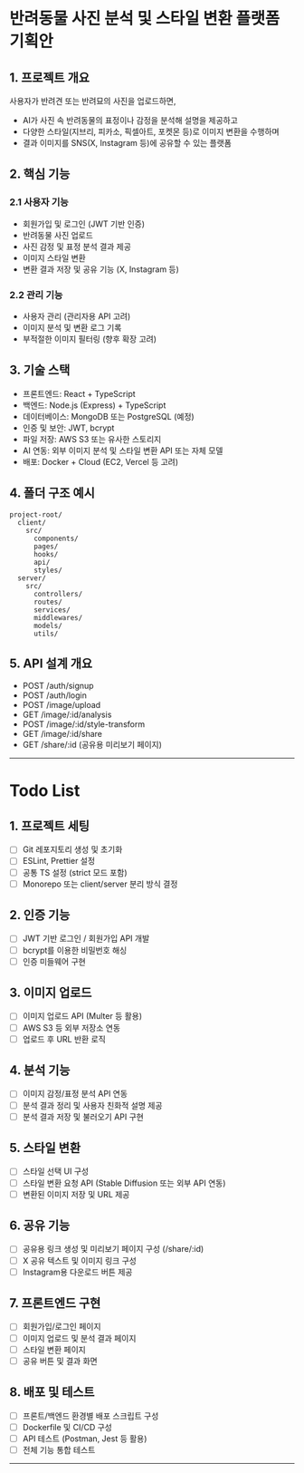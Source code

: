 # 반려동물 사진 분석 및 스타일 변환 플랫폼 기획안

## 1. 프로젝트 개요

사용자가 반려견 또는 반려묘의 사진을 업로드하면,  
- AI가 사진 속 반려동물의 표정이나 감정을 분석해 설명을 제공하고  
- 다양한 스타일(지브리, 피카소, 픽셀아트, 포켓몬 등)로 이미지 변환을 수행하며  
- 결과 이미지를 SNS(X, Instagram 등)에 공유할 수 있는 플랫폼

## 2. 핵심 기능

### 2.1 사용자 기능
- 회원가입 및 로그인 (JWT 기반 인증)
- 반려동물 사진 업로드
- 사진 감정 및 표정 분석 결과 제공
- 이미지 스타일 변환
- 변환 결과 저장 및 공유 기능 (X, Instagram 등)

### 2.2 관리 기능
- 사용자 관리 (관리자용 API 고려)
- 이미지 분석 및 변환 로그 기록
- 부적절한 이미지 필터링 (향후 확장 고려)

## 3. 기술 스택

- 프론트엔드: React + TypeScript
- 백엔드: Node.js (Express) + TypeScript
- 데이터베이스: MongoDB 또는 PostgreSQL (예정)
- 인증 및 보안: JWT, bcrypt
- 파일 저장: AWS S3 또는 유사한 스토리지
- AI 연동: 외부 이미지 분석 및 스타일 변환 API 또는 자체 모델
- 배포: Docker + Cloud (EC2, Vercel 등 고려)

## 4. 폴더 구조 예시

```
project-root/
  client/
    src/
      components/
      pages/
      hooks/
      api/
      styles/
  server/
    src/
      controllers/
      routes/
      services/
      middlewares/
      models/
      utils/
```

## 5. API 설계 개요

- POST /auth/signup
- POST /auth/login
- POST /image/upload
- GET /image/:id/analysis
- POST /image/:id/style-transform
- GET /image/:id/share
- GET /share/:id (공유용 미리보기 페이지)

---

# Todo List

## 1. 프로젝트 세팅

- [ ] Git 레포지토리 생성 및 초기화
- [ ] ESLint, Prettier 설정
- [ ] 공통 TS 설정 (strict 모드 포함)
- [ ] Monorepo 또는 client/server 분리 방식 결정

## 2. 인증 기능

- [ ] JWT 기반 로그인 / 회원가입 API 개발
- [ ] bcrypt를 이용한 비밀번호 해싱
- [ ] 인증 미들웨어 구현

## 3. 이미지 업로드

- [ ] 이미지 업로드 API (Multer 등 활용)
- [ ] AWS S3 등 외부 저장소 연동
- [ ] 업로드 후 URL 반환 로직

## 4. 분석 기능

- [ ] 이미지 감정/표정 분석 API 연동
- [ ] 분석 결과 정리 및 사용자 친화적 설명 제공
- [ ] 분석 결과 저장 및 불러오기 API 구현

## 5. 스타일 변환

- [ ] 스타일 선택 UI 구성
- [ ] 스타일 변환 요청 API (Stable Diffusion 또는 외부 API 연동)
- [ ] 변환된 이미지 저장 및 URL 제공

## 6. 공유 기능

- [ ] 공유용 링크 생성 및 미리보기 페이지 구성 (/share/:id)
- [ ] X 공유 텍스트 및 이미지 링크 구성
- [ ] Instagram용 다운로드 버튼 제공

## 7. 프론트엔드 구현

- [ ] 회원가입/로그인 페이지
- [ ] 이미지 업로드 및 분석 결과 페이지
- [ ] 스타일 변환 페이지
- [ ] 공유 버튼 및 결과 화면

## 8. 배포 및 테스트

- [ ] 프론트/백엔드 환경별 배포 스크립트 구성
- [ ] Dockerfile 및 CI/CD 구성
- [ ] API 테스트 (Postman, Jest 등 활용)
- [ ] 전체 기능 통합 테스트

---